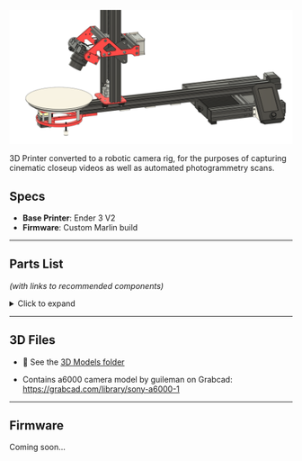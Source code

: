 
![Diagram](/img/Camera_rig-2.png)

3D Printer converted to a robotic camera rig, for the purposes of capturing cinematic closeup videos as well as automated photogrammetry scans.

## Specs
- **Base Printer**: Ender 3 V2  
- **Firmware**: Custom Marlin build  

---

## Parts List  
*(with links to recommended components)*  

<details>
<summary>Click to expand</summary>

### Extrusions
- 4040 Extrusion – 750 mm  
- 2040 Extrusion – 2× 655 mm  
- 2040 Extrusion – 136 mm  
- 2020 Extrusion – 136 mm  

### Motion System
- [600 mm Lead Screw + Brass Nut](https://www.amazon.com/dp/B085FYVSJ3)  
- [GT2 Pulleys (60T, 20T)](https://www.amazon.com/Aluminum-Pulley-Synchronous-Printer-Machine/dp/B09V5C1F7C)  
- [8 mm Shaft GT2 Pulley (20T)](https://www.amazon.com/dp/B077GMKW1C)  
- [5:1 Planetary Gearbox Nema 17 Stepper](https://www.amazon.com/dp/B00WATUFIG)  
- [400 mm GT2 Timing Belt](https://www.amazon.com/dp/B014U7OSVA)  
- [Longer Y-Axis Belt](https://www.amazon.com/dp/B0D7P8NLG7)  

### Hardware
- [M5 Thread Rubber Feet](https://www.amazon.com/dp/B07NRZD2PN)  
- [8″ Aluminum Turntable](https://www.amazon.com/dp/B08FDK3SNK)  
- [50 mm M6 Standoff](https://www.amazon.com/dp/B0DX7B8JM9)  
- [35 mm M5 Standoff](https://www.amazon.com/dp/B0DXQ33PBP)  
- [4-Pin Stepper Extension Cable](https://www.amazon.com/dp/B07SMPPLNT)  
- [Extra T-Slot Nuts](https://www.amazon.com/dp/B0D7P8NLG7)  
- [Thrust Bearings (5×10 mm)](https://www.amazon.com/dp/B07QKKYKR8)  
- [Camera Mounting Screw](https://www.amazon.com/dp/B07QKKYKR8)  
- [Cable Chain](https://www.amazon.com/dp/B07QYM88MQ)  
- Various **M4/M5/M6 Bolts** (see 3D model)  

### Printed / CNC Parts
- **Red** parts: CNC cut or 3D printed  
- **White** parts: additional 3D prints  

### Optional
- Trigger system (Arduino + relays + resistors + wire, etc.)  

</details>

---

## 3D Files

- 📂 See the [3D Models folder](./3D-Models)

- Contains a6000 camera model by guileman on Grabcad: https://grabcad.com/library/sony-a6000-1
---

## Firmware
Coming soon…
